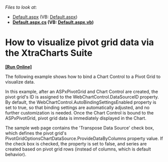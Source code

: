 <!-- default file list -->
*Files to look at*:

* [Default.aspx](./CS/ASPxPivotGrid_ChartIntegration/Default.aspx) (VB: [Default.aspx](./VB/ASPxPivotGrid_ChartIntegration/Default.aspx))
* **[Default.aspx.cs](./CS/ASPxPivotGrid_ChartIntegration/Default.aspx.cs) (VB: [Default.aspx.vb](./VB/ASPxPivotGrid_ChartIntegration/Default.aspx.vb))**
<!-- default file list end -->
# How to visualize pivot grid data via the XtraCharts Suite
<!-- run online -->
**[[Run Online]](https://codecentral.devexpress.com/e2912/)**
<!-- run online end -->


<p>The following example shows how to bind a Chart Control to a Pivot Grid to visualize data.</p><p>In this example, after an ASPxPivotGrid and Chart Control are created, the pivot grid's ID is assigned to the WebChartControl.DataSourceID property. By default, the WebChartControl.AutoBindingSettingsEnabled property is set to true, so that binding settings are automatically adjusted, and no further customization is needed.  Once the Chart Control is bound to the ASPxPivotGrid, pivot grid data is immediately displayed in the Chart.</p><p>The sample web page contains the 'Transpose Data Source' check box, which defines the pivot grid's PivotGridOptionsChartDataSource.ProvideDataByColumns property value. If the check box is checked, the property is set to false, and series are created based on pivot grid rows (instead of columns, which is default behavior).</p>

<br/>


